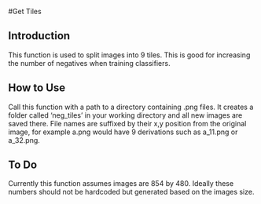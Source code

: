 #Get Tiles

Introduction
------------
This function is used to split images into 9 tiles. This is good for increasing the number of negatives when training classifiers.

How to Use
----------
Call this function with a path to a directory containing .png files. It creates a folder called ‘neg_tiles’ in your working directory and all new images are saved there. File names are suffixed by their x,y position from the original image, for example a.png would have 9 derivations such as a_11.png or a_32.png.

To Do
-----
Currently this function assumes images are 854 by 480. Ideally these numbers should not be hardcoded but generated based on the images size.
